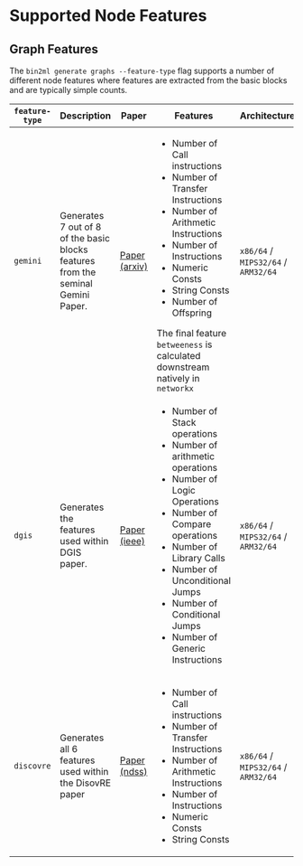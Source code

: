 # Supported Node Features
## Graph Features

The `bin2ml generate graphs --feature-type` flag supports a number of different node features where features are extracted from the basic blocks and are typically simple counts.

| `feature-type` | Description | Paper | Features | Architecture |
| ----------- | ----------- |-----|---| --|
| `gemini` | Generates 7 out of 8 of the basic blocks features from the seminal Gemini Paper. | [Paper (arxiv)](https://arxiv.org/pdf/1708.06525.pdf)| <ul><li>Number of Call instructions</li><li>Number of Transfer Instructions</li><li>Number of Arithmetic Instructions</li><li>Number of Instructions</li><li>Numeric Consts</li><li>String Consts</li><li>Number of Offspring</li></ul> The final feature `betweeness` is calculated downstream natively in `networkx`| `x86/64` / `MIPS32/64` / `ARM32/64`|
| `dgis` | Generates the features used within DGIS paper. |[Paper (ieee)](https://ieeexplore.ieee.org/document/9892518) |<ul><li>Number of Stack operations</li><li>Number of arithmetic operations</li><li>Number of Logic Operations</li><li>Number of Compare operations</li><li>Number of Library Calls</li><li>Number of Unconditional Jumps</li><li>Number of Conditional Jumps</li><li>Number of Generic Instructions</li></ul> | `x86/64` / `MIPS32/64` / `ARM32/64`|
 `discovre`|Generates all 6 features used within the DisovRE paper | [Paper (ndss)](https://www.ndss-symposium.org/wp-content/uploads/2017/09/discovre-efficient-cross-architecture-identification-bugs-binary-code.pdf)| <ul><li>Number of Call instructions</li><li>Number of Transfer Instructions</li><li>Number of Arithmetic Instructions</li><li>Number of Instructions</li><li>Numeric Consts</li><li>String Consts</li></ul> | `x86/64` / `MIPS32/64` / `ARM32/64`|

